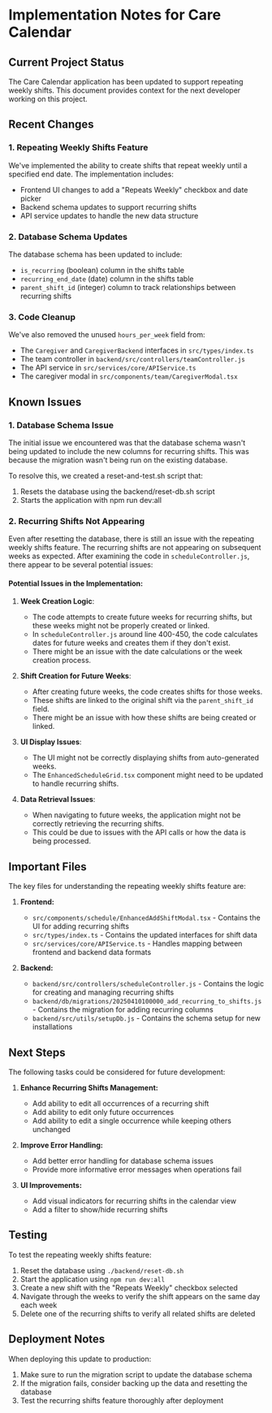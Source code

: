 # Implementation Notes for Care Calendar

## Current Project Status

The Care Calendar application has been updated to support repeating weekly shifts. This document provides context for the next developer working on this project.

## Recent Changes

### 1. Repeating Weekly Shifts Feature

We've implemented the ability to create shifts that repeat weekly until a specified end date. The implementation includes:

- Frontend UI changes to add a "Repeats Weekly" checkbox and date picker
- Backend schema updates to support recurring shifts
- API service updates to handle the new data structure

### 2. Database Schema Updates

The database schema has been updated to include:
- `is_recurring` (boolean) column in the shifts table
- `recurring_end_date` (date) column in the shifts table
- `parent_shift_id` (integer) column to track relationships between recurring shifts

### 3. Code Cleanup

We've also removed the unused `hours_per_week` field from:
- The `Caregiver` and `CaregiverBackend` interfaces in `src/types/index.ts`
- The team controller in `backend/src/controllers/teamController.js`
- The API service in `src/services/core/APIService.ts`
- The caregiver modal in `src/components/team/CaregiverModal.tsx`

## Known Issues

### 1. Database Schema Issue

The initial issue we encountered was that the database schema wasn't being updated to include the new columns for recurring shifts. This was because the migration wasn't being run on the existing database.

To resolve this, we created a reset-and-test.sh script that:
1. Resets the database using the backend/reset-db.sh script
2. Starts the application with npm run dev:all

### 2. Recurring Shifts Not Appearing

Even after resetting the database, there is still an issue with the repeating weekly shifts feature. The recurring shifts are not appearing on subsequent weeks as expected. After examining the code in `scheduleController.js`, there appear to be several potential issues:

#### Potential Issues in the Implementation:

1. **Week Creation Logic**: 
   - The code attempts to create future weeks for recurring shifts, but these weeks might not be properly created or linked.
   - In `scheduleController.js` around line 400-450, the code calculates dates for future weeks and creates them if they don't exist.
   - There might be an issue with the date calculations or the week creation process.

2. **Shift Creation for Future Weeks**:
   - After creating future weeks, the code creates shifts for those weeks.
   - These shifts are linked to the original shift via the `parent_shift_id` field.
   - There might be an issue with how these shifts are being created or linked.

3. **UI Display Issues**:
   - The UI might not be correctly displaying shifts from auto-generated weeks.
   - The `EnhancedScheduleGrid.tsx` component might need to be updated to handle recurring shifts.

4. **Data Retrieval Issues**:
   - When navigating to future weeks, the application might not be correctly retrieving the recurring shifts.
   - This could be due to issues with the API calls or how the data is being processed.

## Important Files

The key files for understanding the repeating weekly shifts feature are:

1. **Frontend:**
   - `src/components/schedule/EnhancedAddShiftModal.tsx` - Contains the UI for adding recurring shifts
   - `src/types/index.ts` - Contains the updated interfaces for shift data
   - `src/services/core/APIService.ts` - Handles mapping between frontend and backend data formats

2. **Backend:**
   - `backend/src/controllers/scheduleController.js` - Contains the logic for creating and managing recurring shifts
   - `backend/db/migrations/20250410100000_add_recurring_to_shifts.js` - Contains the migration for adding recurring columns
   - `backend/src/utils/setupDb.js` - Contains the schema setup for new installations

## Next Steps

The following tasks could be considered for future development:

1. **Enhance Recurring Shifts Management:**
   - Add ability to edit all occurrences of a recurring shift
   - Add ability to edit only future occurrences
   - Add ability to edit a single occurrence while keeping others unchanged

2. **Improve Error Handling:**
   - Add better error handling for database schema issues
   - Provide more informative error messages when operations fail

3. **UI Improvements:**
   - Add visual indicators for recurring shifts in the calendar view
   - Add a filter to show/hide recurring shifts

## Testing

To test the repeating weekly shifts feature:

1. Reset the database using `./backend/reset-db.sh`
2. Start the application using `npm run dev:all`
3. Create a new shift with the "Repeats Weekly" checkbox selected
4. Navigate through the weeks to verify the shift appears on the same day each week
5. Delete one of the recurring shifts to verify all related shifts are deleted

## Deployment Notes

When deploying this update to production:

1. Make sure to run the migration script to update the database schema
2. If the migration fails, consider backing up the data and resetting the database
3. Test the recurring shifts feature thoroughly after deployment
